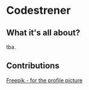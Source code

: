 # Codestrener

## What it's all about?

tba.

## Contributions
[Freepik - for the profile picture](https://www.flaticon.com/free-icons/nerd)